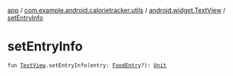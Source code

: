 [app](../../index.md) / [com.example.android.calorietracker.utils](../index.md) / [android.widget.TextView](index.md) / [setEntryInfo](./set-entry-info.md)

# setEntryInfo

`fun `[`TextView`](https://developer.android.com/reference/android/widget/TextView.html)`.setEntryInfo(entry: `[`FoodEntry`](../../com.example.android.calorietracker.data.room.entities/-food-entry/index.md)`?): `[`Unit`](https://kotlinlang.org/api/latest/jvm/stdlib/kotlin/-unit/index.html)